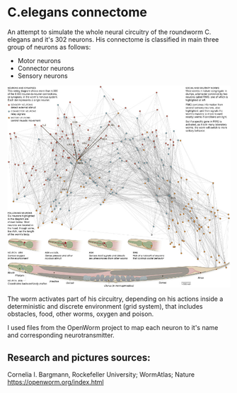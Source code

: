 # C.elegans connectome
An attempt to simulate the whole neural circuitry of the roundworm C. elegans and it's 302 neurons. 
His connectome is classified in main three group of neurons as follows:

- Motor neurons
- Connector neurons
- Sensory neurons

![Image description](images/celegans_neural_map.jpg)

The worm activates part of his circuitry, depending on his actions inside a deterministic and discrete environment (grid system), that includes obstacles, food, other worms, oxygen and poison.

I used files from the OpenWorm project to map each neuron to it's name and corresponding neurotransmitter.

## Research and pictures sources:
Cornelia I. Bargmann, Rockefeller University; WormAtlas; Nature  
https://openworm.org/index.html
